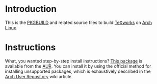 # Introduction

This is the [PKGBUILD][pkgbuild] and related source files to build
[TeXworks](texworks) on [Arch Linux](archlinux).

# Instructions

What, you wanted step-by-step install instructions? [This package][this-package]
is available from the [AUR][aur]. You can install it by using the official
method for installing unsupported packages, which is exhaustively described in
the [Arch User Repository][aur-wiki] wiki article.

[archlinux]: https://www.archlinux.org
[aur-wiki]: https://wiki.archlinux.org/index.php/Arch_User_Repository
[aur]: https://aur.archlinux.org/
[pkgbuild]: https://wiki.archlinux.org/index.php/PKGBUILD
[texworks]: http://www.tug.org/texworks/
[this-package]: https://aur.archlinux.org/packages/texworks/
